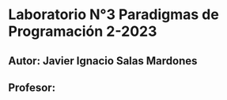 # Laboratorio N°3 Paradigmas de Programación 2-2023
## Autor: Javier Ignacio Salas Mardones
## Profesor: 